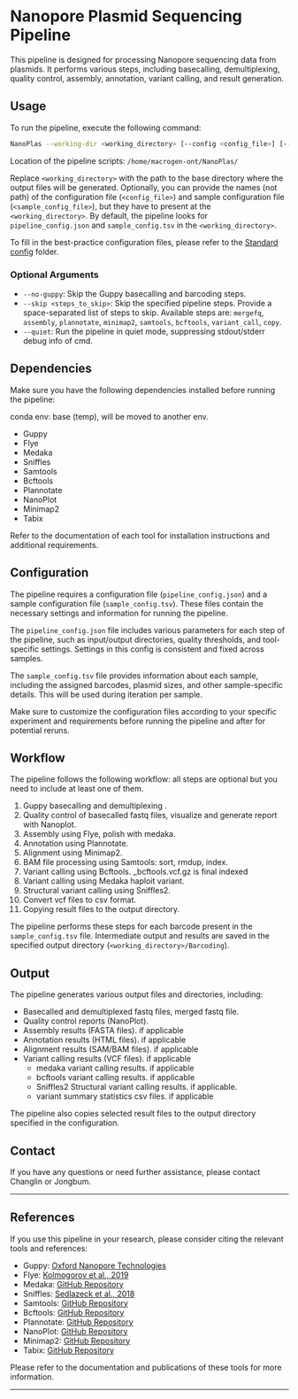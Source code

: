 # Nanopore Plasmid Sequencing Pipeline

This pipeline is designed for processing Nanopore sequencing data from plasmids. It performs various steps, including basecalling, demultiplexing, quality control, assembly, annotation, variant calling, and result generation.

## Usage

To run the pipeline, execute the following command:

```bash
NanoPlas --working-dir <working_directory> [--config <config_file>] [--sample-config <sample_config_file>] [--no-guppy] [--skip <steps_to_skip>] [--quiet]
```

Location of the pipeline scripts: `/home/macrogen-ont/NanoPlas/`

Replace `<working_directory>` with the path to the base directory where the output files will be generated. Optionally, you can provide the names (not path) of the configuration file (`<config_file>`) and sample configuration file (`<sample_config_file>`), but they have to present at the `<working_directory>`. By default, the pipeline looks for `pipeline_config.json` and `sample_config.tsv` in the `<working_directory>`.

To fill in the best-practice configuration files, please refer to the [Standard config](./standard_config/) folder.

### Optional Arguments

- `--no-guppy`: Skip the Guppy basecalling and barcoding steps.
- `--skip <steps_to_skip>`: Skip the specified pipeline steps. Provide a space-separated list of steps to skip. Available steps are: `mergefq`, `assembly`, `plannotate`, `minimap2`, `samtools`, `bcftools`, `variant_call`, `copy`.
- `--quiet`: Run the pipeline in quiet mode, suppressing stdout/stderr debug info of cmd.

## Dependencies

Make sure you have the following dependencies installed before running the pipeline:

conda env: base (temp), will be moved to another env.

- Guppy
- Flye
- Medaka
- Sniffles
- Samtools
- Bcftools
- Plannotate
- NanoPlot
- Minimap2
- Tabix

Refer to the documentation of each tool for installation instructions and additional requirements.

## Configuration

The pipeline requires a configuration file (`pipeline_config.json`) and a sample configuration file (`sample_config.tsv`). These files contain the necessary settings and information for running the pipeline.

The `pipeline_config.json` file includes various parameters for each step of the pipeline, such as input/output directories, quality thresholds, and tool-specific settings. Settings in this config is consistent and fixed across samples.

The `sample_config.tsv` file provides information about each sample, including the assigned barcodes, plasmid sizes, and other sample-specific details. This will be used during iteration per sample.

Make sure to customize the configuration files according to your specific experiment and requirements before running the pipeline and after for potential reruns.

## Workflow

The pipeline follows the following workflow: all steps are optional but you need to include at least one of them.

1. Guppy basecalling and demultiplexing .
2. Quality control of basecalled fastq files, visualize and generate report with Nanoplot.
3. Assembly using Flye, polish with medaka.
4. Annotation using Plannotate.
5. Alignment using Minimap2.
6. BAM file processing using Samtools: sort, rmdup, index.
7. Variant calling using Bcftools. _bcftools.vcf.gz is final indexed 
8. Variant calling using Medaka haploit variant.
9. Structural variant calling using Sniffles2.
10. Convert vcf files to csv format.
11. Copying result files to the output directory.

The pipeline performs these steps for each barcode present in the `sample_config.tsv` file. Intermediate output and results are saved in the specified output directory (`<working_directory>/Barcoding`).

## Output

The pipeline generates various output files and directories, including:

- Basecalled and demultiplexed fastq files, merged fastq file.
- Quality control reports (NanoPlot).
- Assembly results (FASTA files). if applicable
- Annotation results (HTML files). if applicable
- Alignment results (SAM/BAM files). if applicable
- Variant calling results (VCF files). if applicable
  - medaka variant calling results. if applicable
  - bcftools variant calling results. if applicable
  - Sniffles2 Structural variant calling results. if applicable.
  - variant summary statistics csv files. if applicable

The pipeline also copies selected result files to the output directory specified in the configuration.

## Contact

If you have any questions or need further assistance, please contact Changlin or Jongbum.

---

## References

If you use this pipeline in your research, please consider citing the relevant tools and references:

- Guppy: [Oxford Nanopore Technologies](https://nanoporetech.com)
- Flye: [Kolmogorov et al., 2019](https://www.nature.com/articles/s41592-019-0669-3)
- Medaka: [GitHub Repository](https://github.com/nanoporetech/medaka)
- Sniffles: [Sedlazeck et al., 2018](https://genomebiology.biomedcentral.com/articles/10.1186/s13059-018-1611-3)
- Samtools: [GitHub Repository](https://github.com/samtools/samtools)
- Bcftools: [GitHub Repository](https://github.com/samtools/bcftools)
- Plannotate: [GitHub Repository](https://github.com/sanger-pathogens/plannotate)
- NanoPlot: [GitHub Repository](https://github.com/wdecoster/NanoPlot)
- Minimap2: [GitHub Repository](https://github.com/lh3/minimap2)
- Tabix: [GitHub Repository](https://github.com/samtools/tabix)

Please refer to the documentation and publications of these tools for more information.

---
